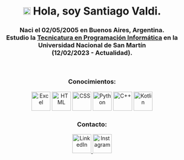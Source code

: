 <h1 align="center"><img src="https://media2.giphy.com/media/QssGEmpkyEOhBCb7e1/giphy.gif?cid=ecf05e47a0n3gi1bfqntqmob8g9aid1oyj2wr3ds3mg700bl&rid=giphy.gif" width ="20"> Hola, soy Santiago Valdi.</h1>

<h3 align="center">Naci el 02/05/2005 en Buenos Aires, Argentina.<br>Estudio la <a href="https://unsam.edu.ar/escuelas/ecyt/107/ciencia/programacion-informatica">Tecnicatura en Programación Informática</a> en la <br>Universidad Nacional de San Martín<br>(12/02/2023 - Actualidad)</a>.</h3>

<br>

<!-- Sección de conocimientos -->
<h3 align="center">Conocimientos:</h3>

<p align="center">
    <img alt="Excel" width="50px" src="https://img.icons8.com/color/48/microsoft-excel-2019--v1.png" />
    <img alt="HTML" width="50px" src="https://img.icons8.com/color/48/html-5--v1.png" />
    <img alt="CSS" width="50px" src="https://img.icons8.com/color/48/css3.png" />
    <img alt="Python" width="50px" src="https://img.icons8.com/color/48/python.png" />
    <img alt="C++" width="50px" src="https://img.icons8.com/color/48/c-plus-plus-logo.png" />
    <img alt="Kotlin" width="50px" src="https://img.icons8.com/color/48/kotlin.png" />
</p>

<!-- Sección de contacto -->
<h3 align="center">Contacto:</h3>

<p align="center">
    <a href="https://www.linkedin.com/in/santiago-valdi-66926b24a/" target="_blank">
        <img alt="LinkedIn" width="50px" src="https://img.icons8.com/color/48/linkedin.png" />
    </a>
    <a href="https://www.instagram.com/santitvaldi/" target="_blank">
        <img alt="Instagram" width="50px" src="https://img.icons8.com/color/48/instagram.png" />
    </a>
</p>


